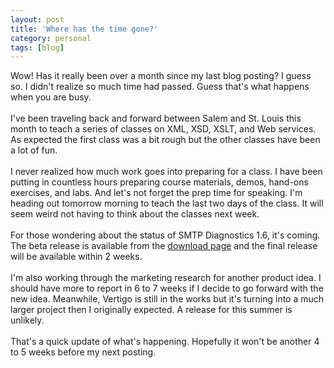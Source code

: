 ```yaml
---
layout: post
title: 'Where has the time gone?'
category: personal
tags: [blog]
---
```


Wow!  Has it really been over a month since my last blog posting?  I guess so.  I didn't realize so much time had passed.  Guess that's what happens when you are busy.<br /><br />I've been traveling back and forward between Salem and St. Louis this month to teach a series of classes on XML, XSD, XSLT, and Web services.  As expected the first class was a bit rough but the other classes have been a lot of fun.  <br /><br />I never realized how much work goes into preparing for a class.  I have been putting in countless hours preparing course materials, demos, hand-ons exercises, and labs.  And let's not forget the prep time for speaking.  I'm heading out tomorrow morning to teach the last two days of the class.  It will seem weird not having to think about the classes next week.<br /><br />For those wondering about the status of SMTP Diagnostics 1.6, it's coming.  The beta release is available from the <a href="">download page</a> and the final release will be available within 2 weeks.<br /><br />I'm also working through the marketing research for another product idea.  I should have more to report in 6 to 7 weeks if I decide to go forward with the new idea.  Meanwhile, Vertigo is still in the works but it's turning into a much larger project then I originally expected.  A release for this summer is unlikely.<br /><br />That's a quick update of what's happening.  Hopefully it won't be another 4 to 5 weeks before my next posting.
